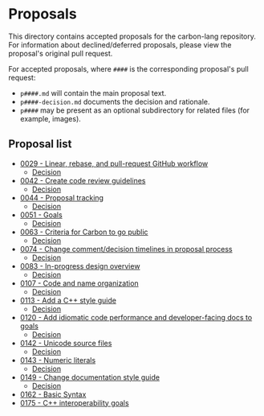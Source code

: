 # Proposals

<!--
Part of the Carbon Language project, under the Apache License v2.0 with LLVM
Exceptions. See /LICENSE for license information.
SPDX-License-Identifier: Apache-2.0 WITH LLVM-exception
-->

This directory contains accepted proposals for the carbon-lang repository. For
information about declined/deferred proposals, please view the proposal's
original pull request.

For accepted proposals, where `####` is the corresponding proposal's pull
request:

-   `p####.md` will contain the main proposal text.
-   `p####-decision.md` documents the decision and rationale.
-   `p####` may be present as an optional subdirectory for related files (for
    example, images).

## Proposal list

<!-- proposals -->
<!-- This list is updated by src/scripts/update_proposal_list.py. -->

-   [0029 - Linear, rebase, and pull-request GitHub workflow](p0029.md)
    -   [Decision](p0029_decision.md)
-   [0042 - Create code review guidelines](p0042.md)
    -   [Decision](p0042_decision.md)
-   [0044 - Proposal tracking](p0044.md)
    -   [Decision](p0044_decision.md)
-   [0051 - Goals](p0051.md)
    -   [Decision](p0051_decision.md)
-   [0063 - Criteria for Carbon to go public](p0063.md)
    -   [Decision](p0063_decision.md)
-   [0074 - Change comment/decision timelines in proposal process](p0074.md)
    -   [Decision](p0074_decision.md)
-   [0083 - In-progress design overview](p0083.md)
    -   [Decision](p0083_decision.md)
-   [0107 - Code and name organization](p0107.md)
    -   [Decision](p0107_decision.md)
-   [0113 - Add a C++ style guide](p0113.md)
    -   [Decision](p0113_decision.md)
-   [0120 - Add idiomatic code performance and developer-facing docs to goals](p0120.md)
    -   [Decision](p0120_decision.md)
-   [0142 - Unicode source files](p0142.md)
    -   [Decision](p0142_decision.md)
-   [0143 - Numeric literals](p0143.md)
    -   [Decision](p0143_decision.md)
-   [0149 - Change documentation style guide](p0149.md)
    -   [Decision](p0149_decision.md)
-   [0162 - Basic Syntax](p0162.md)
-   [0175 - C++ interoperability goals](p0175.md)

<!-- endproposals -->

